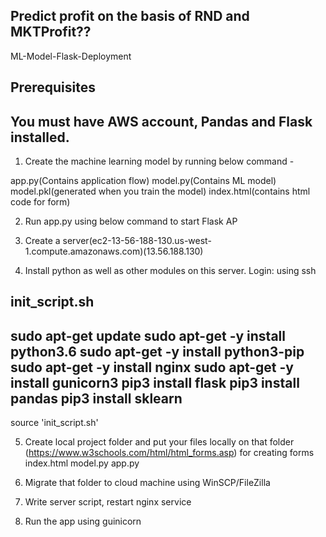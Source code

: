 Predict profit on the basis of RND and MKTProfit??
---------------------------------------------------------------------------------------

ML-Model-Flask-Deployment

Prerequisites
----------------------------------------------------------------------------------------
You must have AWS account, Pandas and Flask installed.
----------------------------------------------------------------------------------------


1. Create the machine learning model by running below command -

app.py(Contains application flow)
model.py(Contains ML model)
model.pkl(generated when you train the model)
index.html(contains html code for form)

2. Run app.py using below command to start Flask AP

3. Create a server(ec2-13-56-188-130.us-west-1.compute.amazonaws.com)(13.56.188.130)

4. Install python as well as other modules on this server.
Login: using ssh

init_script.sh
------------------
sudo apt-get update
sudo apt-get -y install python3.6
sudo apt-get -y install python3-pip
sudo apt-get -y install nginx
sudo apt-get -y install gunicorn3
pip3 install flask
pip3 install pandas
pip3 install sklearn
-------------------
source 'init_script.sh'

5. Create local project folder and put your files locally on that folder
(https://www.w3schools.com/html/html_forms.asp) for creating forms
index.html
model.py
app.py

6. Migrate that folder to cloud machine using WinSCP/FileZilla

7. Write server script, restart nginx service

8. Run the app using guinicorn

